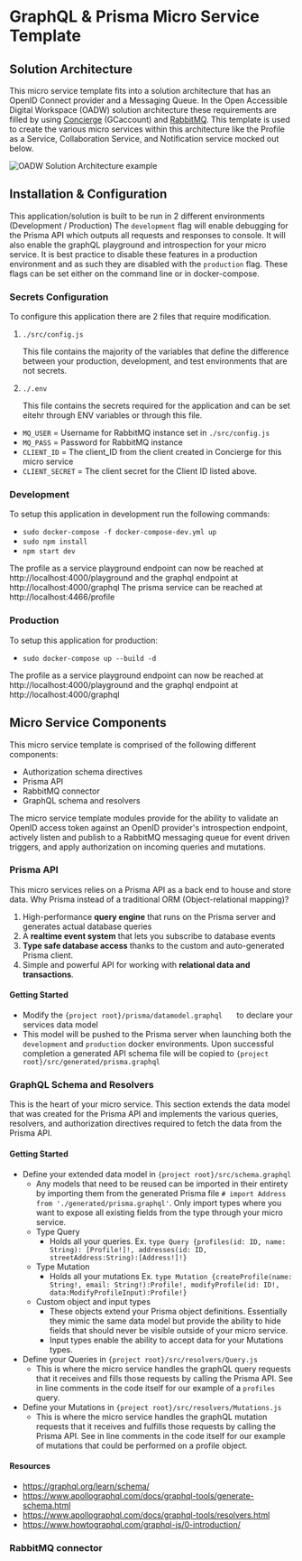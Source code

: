 # GraphQL & Prisma Micro Service Template 

## Solution Architecture

This micro service template fits into a solution architecture that has an OpenID Connect provider and a Messaging Queue.  In the Open Accessible Digital Workspace (OADW) solution architecture these requirements are filled by using [Concierge](https://github.com/gctools-outilsgc/concierge) (GCaccount) and [RabbitMQ](https://www.rabbitmq.com/).  This template is used to create the various micro services within this architecture like the Profile as a Service, Collaboration Service, and Notification service mocked out below.

![OADW Solution Architecture example](/home/bryan/Repos/microservice_template/example/OADW_Architecture-Walkthrough.png)

## Installation & Configuration

This application/solution is built to be run in 2 different environments (Development / Production)
The `development` flag will enable debugging for the Prisma API which outputs all requests and responses to console.  It will also enable the graphQL playground and introspection for your micro service.  It is best practice to disable these features in a production environment and as such they are disabled with the `production` flag.  These flags can be set either on the command line or in docker-compose.

### Secrets Configuration

To configure this application there are 2 files that require modification.

1. `./src/config.js`

    This file contains the majority of the variables that define the difference between your production, development, and test environments that are not secrets.

2. `./.env`

    This file contains the secrets required for the application and can be set eitehr through ENV variables or through this file.
* `MQ_USER` = Username for RabbitMQ instance set in `./src/config.js`
* `MQ_PASS` = Password for RabbitMQ instance
* `CLIENT_ID` = The client_ID from the client created in Concierge for this micro service
* `CLIENT_SECRET` = The client secret for the Client ID listed above.

### Development

To setup this application in development run the following commands:

* `sudo docker-compose -f docker-compose-dev.yml up`
* `sudo npm install`
* `npm start dev`

The profile as a service playground endpoint can now be reached at http://localhost:4000/playground and the graphql endpoint at http://localhost:4000/graphql
The prisma service can be reached at http://localhost:4466/profile

### Production

To setup this application for production:

* `sudo docker-compose up --build -d`

The profile as a service playground endpoint can now be reached at http://localhost:4000/playground and the graphql endpoint at http://localhost:4000/graphql

## Micro Service Components

This micro service template is comprised of the following different components:

* Authorization schema directives
* Prisma API
* RabbitMQ connector
* GraphQL schema and resolvers

The micro service template modules provide for the ability to validate an OpenID access token against an OpenID provider's introspection endpoint,  actively listen and publish to a RabbitMQ messaging queue for event driven triggers, and apply authorization on incoming queries and mutations.

### Prisma API 

This micro services relies on a Prisma API as a back end to house and store data.  Why Prisma instead of a traditional ORM (Object-relational mapping)?   

1. High-performance **query engine** that runs on the Prisma server and generates actual database queries
2. A **realtime event system** that lets you subscribe to database events
3. **Type safe database access** thanks to the custom and auto-generated Prisma client.
4. Simple and powerful API for working with **relational data and transactions**.

#### Getting Started

* Modify the `{project root}/prisma/datamodel.graphql	` to declare your services data model
* This model will be pushed to the Prisma server when launching both the `development` and `production` docker environments.  Upon successful completion a generated API schema file will be copied to  `{project root}/src/generated/prisma.graphql`

### GraphQL Schema and Resolvers

This is the heart of your micro service.  This section extends the data model that was created for the Prisma API and implements the various queries, resolvers, and authorization directives required to fetch the data from the Prisma API.

#### Getting Started

* Define your extended data model in `{project root}/src/schema.graphql`
  * Any models that need to be reused can be imported in their entirety by importing them from the generated Prisma file `# import Address from './generated/prisma.graphql'`.  Only import types where you want to expose all existing fields from the type through your micro service.  
  * Type Query
    * Holds all your queries.  Ex. `type Query {profiles(id: ID, name: String): [Profile!]!, addresses(id: ID, streetAddress:String):[Address!]!}`
  * Type Mutation
    * Holds all your mutations Ex. `type Mutation {createProfile(name: String!, email: String!):Profile!, modifyProfile(id: ID!, data:ModifyProfileInput):Profile!}`
  * Custom object and input types
    * These objects extend your Prisma object definitions.  Essentially they mimic the same data model but provide the ability to hide fields that should never be visible outside of your micro service.
    * Input types enable the ability to accept data for your Mutations types.
* Define your Queries in `{project root}/src/resolvers/Query.js`
  * This is where the micro service handles the graphQL query requests that it receives and fills those requests by calling the Prisma API.  See in line comments in the code itself for our example of a `profiles` query.
* Define your Mutations in `{project root}/src/resolvers/Mutations.js`
  * This is where the micro service handles the graphQL mutation requests that it receives and fulfills those requests by calling the Prisma API.  See in line comments in the code itself for our example of mutations that could be performed on a profile object. 

#### Resources

* https://graphql.org/learn/schema/
* https://www.apollographql.com/docs/graphql-tools/generate-schema.html
* https://www.apollographql.com/docs/graphql-tools/resolvers.html
* https://www.howtographql.com/graphql-js/0-introduction/

### RabbitMQ connector

